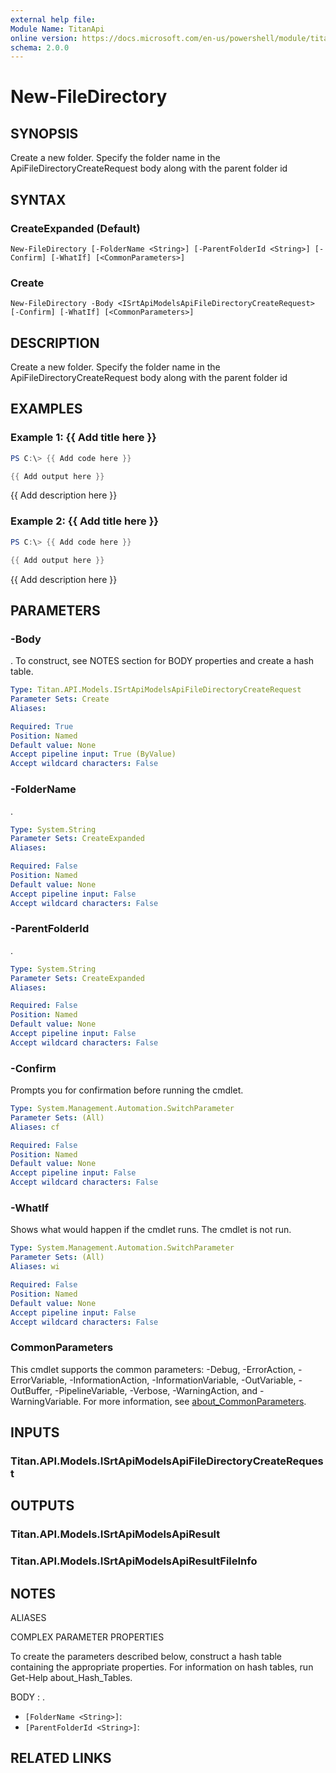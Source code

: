 ```yaml
---
external help file:
Module Name: TitanApi
online version: https://docs.microsoft.com/en-us/powershell/module/titanapi/new-filedirectory
schema: 2.0.0
---
```


# New-FileDirectory

## SYNOPSIS
Create a new folder.
Specify the folder name in the ApiFileDirectoryCreateRequest body along with the parent folder id

## SYNTAX

### CreateExpanded (Default)
```
New-FileDirectory [-FolderName <String>] [-ParentFolderId <String>] [-Confirm] [-WhatIf] [<CommonParameters>]
```

### Create
```
New-FileDirectory -Body <ISrtApiModelsApiFileDirectoryCreateRequest> [-Confirm] [-WhatIf] [<CommonParameters>]
```

## DESCRIPTION
Create a new folder.
Specify the folder name in the ApiFileDirectoryCreateRequest body along with the parent folder id

## EXAMPLES

### Example 1: {{ Add title here }}
```powershell
PS C:\> {{ Add code here }}

{{ Add output here }}
```

{{ Add description here }}

### Example 2: {{ Add title here }}
```powershell
PS C:\> {{ Add code here }}

{{ Add output here }}
```

{{ Add description here }}

## PARAMETERS

### -Body
.
To construct, see NOTES section for BODY properties and create a hash table.

```yaml
Type: Titan.API.Models.ISrtApiModelsApiFileDirectoryCreateRequest
Parameter Sets: Create
Aliases:

Required: True
Position: Named
Default value: None
Accept pipeline input: True (ByValue)
Accept wildcard characters: False
```

### -FolderName
.

```yaml
Type: System.String
Parameter Sets: CreateExpanded
Aliases:

Required: False
Position: Named
Default value: None
Accept pipeline input: False
Accept wildcard characters: False
```

### -ParentFolderId
.

```yaml
Type: System.String
Parameter Sets: CreateExpanded
Aliases:

Required: False
Position: Named
Default value: None
Accept pipeline input: False
Accept wildcard characters: False
```

### -Confirm
Prompts you for confirmation before running the cmdlet.

```yaml
Type: System.Management.Automation.SwitchParameter
Parameter Sets: (All)
Aliases: cf

Required: False
Position: Named
Default value: None
Accept pipeline input: False
Accept wildcard characters: False
```

### -WhatIf
Shows what would happen if the cmdlet runs.
The cmdlet is not run.

```yaml
Type: System.Management.Automation.SwitchParameter
Parameter Sets: (All)
Aliases: wi

Required: False
Position: Named
Default value: None
Accept pipeline input: False
Accept wildcard characters: False
```

### CommonParameters
This cmdlet supports the common parameters: -Debug, -ErrorAction, -ErrorVariable, -InformationAction, -InformationVariable, -OutVariable, -OutBuffer, -PipelineVariable, -Verbose, -WarningAction, and -WarningVariable. For more information, see [about_CommonParameters](http://go.microsoft.com/fwlink/?LinkID=113216).

## INPUTS

### Titan.API.Models.ISrtApiModelsApiFileDirectoryCreateRequest

## OUTPUTS

### Titan.API.Models.ISrtApiModelsApiResult

### Titan.API.Models.ISrtApiModelsApiResultFileInfo

## NOTES

ALIASES

COMPLEX PARAMETER PROPERTIES

To create the parameters described below, construct a hash table containing the appropriate properties. For information on hash tables, run Get-Help about_Hash_Tables.


BODY <ISrtApiModelsApiFileDirectoryCreateRequest>: .
  - `[FolderName <String>]`: 
  - `[ParentFolderId <String>]`: 

## RELATED LINKS

